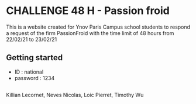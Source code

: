 # CHALLENGE 48 H - Passion froid


This is a website created for Ynov Paris Campus school students to respond a request of the firm PassionFroid with the time limit of 48 hours from 22/02/21 to 23/02/21
## Getting started 
 - ID : national
 - password : 1234
##


Killian Lecornet, Neves Nicolas, Loic Pierret, Timothy Wu
